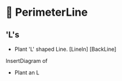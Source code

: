 # 👣 PerimeterLine

## 'L's

- Plant 'L' shaped Line. [LineIn] [BackLine] 

InsertDiagram of 

- Plant an L

<!-- @include: /../Placeholder_RouteProfile.md -->